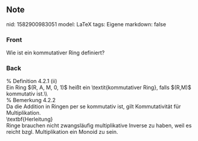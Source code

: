 ## Note
nid: 1582900983051
model: LaTeX
tags: Eigene
markdown: false

### Front
Wie ist ein kommutativer Ring definiert?

### Back
<div>
  % Definition 4.2.1 (ii)
</div>Ein Ring $(R, A, M, 0, 1)$ heißt ein \textit{kommutativer
Ring}, falls $(R,M)$ kommutativ ist.\\
<div>
  % Bemerkung 4.2.2
</div>
<div>
  Da die Addition in Ringen per se kommutativ ist, gilt
  Kommutativität für Multiplikation.
  <div>
    <div>
      \textbf{Herleitung}
    </div>
    <div>
      Ringe brauchen nicht zwangsläufig multiplikative Inverse zu
      haben, weil es reicht bzgl. Multiplikation ein Monoid zu
      sein.
    </div>
  </div>
</div>
